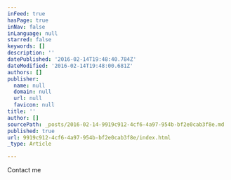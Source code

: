 ```yaml
---
inFeed: true
hasPage: true
inNav: false
inLanguage: null
starred: false
keywords: []
description: ''
datePublished: '2016-02-14T19:48:40.784Z'
dateModified: '2016-02-14T19:48:00.681Z'
authors: []
publisher:
  name: null
  domain: null
  url: null
  favicon: null
title: ''
author: []
sourcePath: _posts/2016-02-14-9919c912-4cf6-4a97-954b-bf2e0cab3f8e.md
published: true
url: 9919c912-4cf6-4a97-954b-bf2e0cab3f8e/index.html
_type: Article

---
```

Contact me